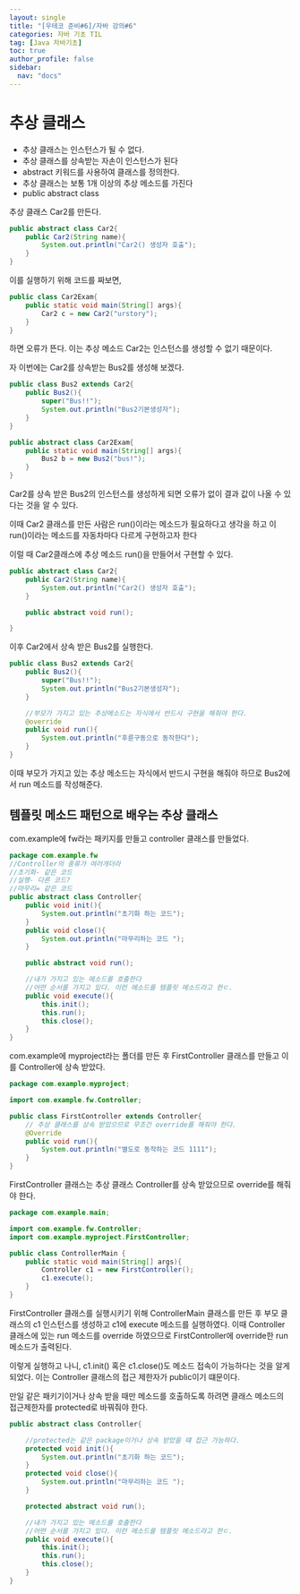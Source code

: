 ```yaml
---
layout: single
title: "[우테코 준비#6]/자바 강의#6"
categories: 자바 기초 TIL
tag: [Java 자바기초]
toc: true
author_profile: false
sidebar:
  nav: "docs"
---
```


# 추상 클래스

- 추상 클래스는 인스턴스가 될 수 없다.
- 추상 클래스를 상속받는 자손이 인스턴스가 된다
- abstract 키워드를 사용하여 클래스를 정의한다.
- 추상 클래스는 보통 1개 이상의 추상 메소드를 가진다
- public abstract class

추상 클래스 Car2를 만든다.

```java
public abstract class Car2{
    public Car2(String name){
        System.out.println("Car2() 생성자 호출");
    }
}
```

이를 실행하기 위해 코드를 짜보면,

```java
public class Car2Exam{
    public static void main(String[] args){
        Car2 c = new Car2("urstory");
    }
}
```

하면 오류가 뜬다. 이는 추상 메소드 Car2는 인스턴스를 생성할 수 없기 때문이다.

자 이번에는 Car2를 상속받는 Bus2를 생성해 보겠다.

```java
public class Bus2 extends Car2{
    public Bus2(){
        super("Bus!!");
        System.out.println("Bus2기본생성자");
    }
}
```

```java
public abstract class Car2Exam{
    public static void main(String[] args){
        Bus2 b = new Bus2("bus!");
    }
}
```

Car2를 상속 받은 Bus2의 인스턴스를 생성하게 되면 오류가 없이 결과 값이 나올 수 있다는 것을 알 수 있다.

이때 Car2 클래스를 만든 사람은 run()이라는 메소드가 필요하다고 생각을 하고 이 run()이라는 메소드를 자동차마다 다르게 구현하고자 한다

이럴 때 Car2클래스에 추상 메소드 run()을 만들어서 구현할 수 있다.

```java
public abstract class Car2{
    public Car2(String name){
        System.out.println("Car2() 생성자 호출");
    }

    public abstract void run();

}
```

이후 Car2에서 상속 받은 Bus2를 실행한다.

```java
public class Bus2 extends Car2{
    public Bus2(){
        super("Bus!!");
        System.out.println("Bus2기본생성자");
    }

    //부모가 가지고 있는 추상메소드는 자식에서 반드시 구현을 해줘야 한다.
    @override
    public void run(){
        System.out.println("후륜구동으로 동작한다");
    }
}
```

이때 부모가 가지고 있는 추상 메소드는 자식에서 반드시 구현을 해줘야 하므로 Bus2에서 run 메소드를 작성해준다.

## 템플릿 메소드 패턴으로 배우는 추상 클래스

com.example에 fw라는 패키지를 만들고 controller 클래스를 만들었다.

```java
package com.example.fw
//Controller의 종류가 여러개더라
//초기화- 같은 코드
//실행- 다른 코드?
//마무리= 같은 코드
public abstract class Controller{
    public void init(){
        System.out.println("초기화 하는 코드");
    }
    public void close(){
        System.out.println("마무리하는 코드 ");
    }

    public abstract void run();

    //내가 가지고 있는 메소드를 호출한다
    //어떤 순서를 가지고 있다. 이런 메소드를 템플릿 메소드라고 한ㄷ.
    public void execute(){
        this.init();
        this.run();
        this.close();
    }
}
```

com.example에 myproject라는 폴더를 만든 후 FirstController 클래스를 만들고 이를 Controller에 상속 받았다.

```java
package com.example.myproject;

import com.example.fw.Controller;

public class FirstController extends Controller{
    // 추상 클래스를 상속 받았으므로 무조건 override를 해줘야 한다.
    @Override
    public void run(){
        System.out.println("별도로 동작하는 코드 1111");
    }
}

```

FirstController 클래스는 추상 클래스 Controller를 상속 받았으므로 override를 해줘야 한다.

```java
package com.example.main;

import com.example.fw.Controller;
import com.example.myproject.FirstController;

public class ControllerMain {
    public static void main(String[] args){
        Controller c1 = new FirstController();
        c1.execute();
    }
}
```

FirstController 클래스를 실행시키기 위해 ControllerMain 클래스를 만든 후 부모 클래스의 c1 인스턴스를 생성하고 c1에 execute 메소드를 실행하였다. 이때 Controller 클래스에 있는 run 메소드를 override 하였으므로 FirstController에 override한 run 메소드가 출력된다.

이렇게 실행하고 나니, c1.init() 혹은 c1.close()도 메소드 접속이 가능하다는 것을 알게 되었다. 이는 Controller 클래스의 접근 제한자가 public이기 떄문이다.

만일 같은 패키기이거나 상속 받을 때만 메소드를 호출하도록 하려면 클래스 메소드의 접근제한자를 protected로 바꿔줘야 한다.

```java
public abstract class Controller{

    //protected는 같은 package이거나 상속 받았을 떄 접근 가능하다.
    protected void init(){
        System.out.println("초기화 하는 코드");
    }
    protected void close(){
        System.out.println("마무리하는 코드 ");
    }

    protected abstract void run();

    //내가 가지고 있는 메소드를 호출한다
    //어떤 순서를 가지고 있다. 이런 메소드를 템플릿 메소드라고 한ㄷ.
    public void execute(){
        this.init();
        this.run();
        this.close();
    }
}
```
